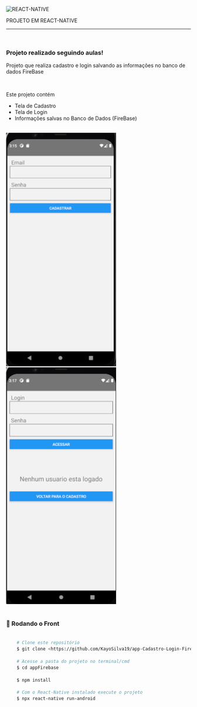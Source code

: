 
</br>
<img align="center" alt="REACT-NATIVE" 
        src="https://img.shields.io/badge/React_Native-20232A?style=for-the-badge&logo=react&logoColor=61DAFB">
<p>PROJETO EM REACT-NATIVE</p>
<hr>
</br>
    <h3 aling="center"> Projeto realizado seguindo aulas!</h3>
    <p> Projeto que realiza cadastro e login salvando as informações no banco de dados FireBase </p>
    </br>
    <P> Este projeto contém </p>
    <ul>
        <li> Tela de Cadastro </li>
        <li> Tela de Login </li>
        <li> Informações salvas no Banco de Dados (FireBase) </li>
    </ul>
    
</br>
    <img id="logo" src="./src/img/imgCad.png" alt="Logo Do Projeto" width="300" />
    <img id="logo1" src="./src/img/imgLogin.png" alt="Logo Do Projeto" width="300" />
</br>
</br>

### 🎲 Rodando o Front 

```bash

    # Clone este repositório  
    $ git clone <https://github.com/KayoSilva19/app-Cadastro-Login-FireBase>

    # Acesse a pasta do projeto no terminal/cmd
    $ cd appFirebase

    $ npm install

    # Com o React-Native instalado execute o projeto
    $ npx react-native run-android

```
